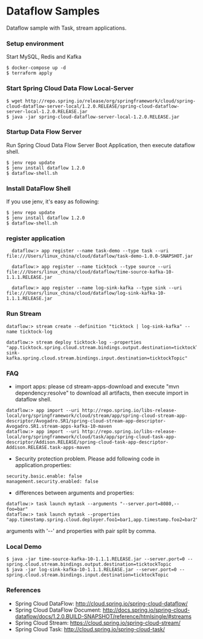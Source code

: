 Dataflow Samples
================
Dataflow sample with Task, stream applications.

### Setup environment

Start MySQL, Redis and Kafka
```
$ docker-compose up -d
$ terraform apply
```

### Start Spring Cloud Data Flow Local-Server

```
$ wget http://repo.spring.io/release/org/springframework/cloud/spring-cloud-dataflow-server-local/1.2.0.RELEASE/spring-cloud-dataflow-server-local-1.2.0.RELEASE.jar
$ java -jar spring-cloud-dataflow-server-local-1.2.0.RELEASE.jar

```
### Startup Data Flow Server
Run Spring Cloud Data Flow Server Boot Application, then execute dataflow shell.
```
$ jenv repo update
$ jenv install dataflow 1.2.0
$ dataflow-shell.sh
```
### Install DataFlow Shell
If you use jenv, it's easy as following:
```
$ jenv repo update
$ jenv install dataflow 1.2.0 
$ dataflow-shell.sh
```
### register application

```
  dataflow:> app register --name task-demo --type task --uri file:///Users/linux_china/cloud/dataflow/task-demo-1.0.0-SNAPSHOT.jar

  dataflow:> app register --name ticktock --type source --uri file:///Users/linux_china/cloud/dataflow/time-source-kafka-10-1.1.1.RELEASE.jar

  dataflow:> app register --name log-sink-kafka --type sink --uri file:///Users/linux_china/cloud/dataflow/log-sink-kafka-10-1.1.1.RELEASE.jar
```
### Run Stream
```
dataflow:> stream create --definition "ticktock | log-sink-kafka" --name ticktock-log

dataflow:> stream deploy ticktock-log --properties "app.ticktock.spring.cloud.stream.bindings.output.destination=ticktockTopic,app.log-sink-kafka.spring.cloud.stream.bindings.input.destination=ticktockTopic"
```

### FAQ

* import apps: please cd stream-apps-download and execute "mvn dependency:resolve" to download all artifacts, then execute import in dataflow shell.
```
dataflow:> app import --uri http://repo.spring.io/libs-release-local/org/springframework/cloud/stream/app/spring-cloud-stream-app-descriptor/Avogadro.SR1/spring-cloud-stream-app-descriptor-Avogadro.SR1.stream-apps-kafka-10-maven
dataflow:> app import --uri http://repo.spring.io/libs-release-local/org/springframework/cloud/task/app/spring-cloud-task-app-descriptor/Addison.RELEASE/spring-cloud-task-app-descriptor-Addison.RELEASE.task-apps-maven
```

* Security protection problem. Please add following code in application.properties:
```
security.basic.enable: false
management.security.enabled: false
```

* differences between arguments and properties:
```
dataflow:> task launch mytask --arguments "--server.port=8080,--foo=bar"
dataflow:> task launch mytask --properties "app.timestamp.spring.cloud.deployer.foo1=bar1,app.timestamp.foo2=bar2"
```
arguments with '--' and properties with pair split by comma.

### Local Demo

```
$ java -jar time-source-kafka-10-1.1.1.RELEASE.jar --server.port=0 --spring.cloud.stream.bindings.output.destination=ticktockTopic
$ java -jar log-sink-kafka-10-1.1.1.RELEASE.jar --server.port=0 --spring.cloud.stream.bindings.input.destination=ticktockTopic
```

### References

* Spring Cloud DataFlow: http://cloud.spring.io/spring-cloud-dataflow/
* Spring Cloud DataFlow Document: http://docs.spring.io/spring-cloud-dataflow/docs/1.2.0.BUILD-SNAPSHOT/reference/htmlsingle/#streams
* Spring Cloud Stream: https://cloud.spring.io/spring-cloud-stream/
* Spring Cloud Task: http://cloud.spring.io/spring-cloud-task/
